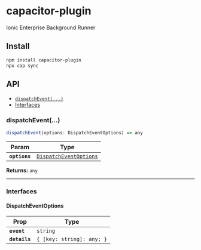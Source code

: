 # capacitor-plugin

Ionic Enterprise Background Runner

## Install

```bash
npm install capacitor-plugin
npx cap sync
```

## API

<docgen-index>

* [`dispatchEvent(...)`](#dispatchevent)
* [Interfaces](#interfaces)

</docgen-index>

<docgen-api>
<!--Update the source file JSDoc comments and rerun docgen to update the docs below-->

### dispatchEvent(...)

```typescript
dispatchEvent(options: DispatchEventOptions) => any
```

| Param         | Type                                                                  |
| ------------- | --------------------------------------------------------------------- |
| **`options`** | <code><a href="#dispatcheventoptions">DispatchEventOptions</a></code> |

**Returns:** <code>any</code>

--------------------


### Interfaces


#### DispatchEventOptions

| Prop          | Type                                 |
| ------------- | ------------------------------------ |
| **`event`**   | <code>string</code>                  |
| **`details`** | <code>{ [key: string]: any; }</code> |

</docgen-api>
